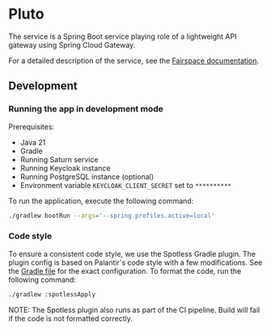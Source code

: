 # Pluto

The service is a Spring Boot service playing role of a lightweight API gateway using Spring Cloud Gateway.

For a detailed description of the service, see the [Fairspace documentation](../../README.adoc).

## Development

### Running the app in development mode

Prerequisites:

- Java 21
- Gradle
- Running Saturn service
- Running Keycloak instance
- Running PostgreSQL instance (optional)
- Environment variable `KEYCLOAK_CLIENT_SECRET` set to `**********`

To run the application, execute the following command:

```bash
./gradlew bootRun --args='--spring.profiles.active=local'
```

### Code style

To ensure a consistent code style, we use the Spotless Gradle plugin. The plugin config is based on Palantir's code style with a few modifications. See the [Gradle file](build.gradle) for the exact configuration.
To format the code, run the following command:

```bash
./gradlew :spotlessApply
```

NOTE: The Spotless plugin also runs as part of the CI pipeline. Build will fail if the code is not formatted correctly.


